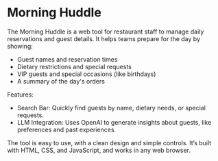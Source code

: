 </head>
<body>
    <h1>Morning Huddle</h1>
    <p>
        The Morning Huddle is a web tool for restaurant staff to manage daily reservations and guest details. It helps teams prepare for the day by showing:
        <ul>
            <li>Guest names and reservation times</li>
            <li>Dietary restrictions and special requests</li>
            <li>VIP guests and special occasions (like birthdays)</li>
            <li>A summary of the day's orders</li>
        </ul>
    </p>
    <p>
        Features:
        <ul>
            <li>Search Bar:</strong> Quickly find guests by name, dietary needs, or special requests.</li>
            <li>LLM Integration:</strong> Uses OpenAI to generate insights about guests, like preferences and past experiences.</li>
        </ul>
    </p>
    <p>
        The tool is easy to use, with a clean design and simple controls. It’s built with HTML, CSS, and JavaScript, and works in any web browser. 
    </p>
</body>
